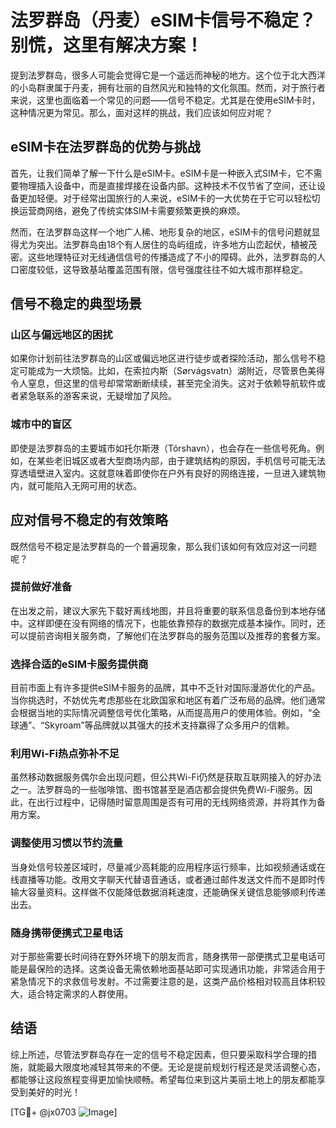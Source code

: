 # 法罗群岛（丹麦）eSIM卡信号不稳定？别慌，这里有解决方案！

提到法罗群岛，很多人可能会觉得它是一个遥远而神秘的地方。这个位于北大西洋的小岛群隶属于丹麦，拥有壮丽的自然风光和独特的文化氛围。然而，对于旅行者来说，这里也面临着一个常见的问题——信号不稳定。尤其是在使用eSIM卡时，这种情况更为常见。那么，面对这样的挑战，我们应该如何应对呢？

## eSIM卡在法罗群岛的优势与挑战

首先，让我们简单了解一下什么是eSIM卡。eSIM卡是一种嵌入式SIM卡，它不需要物理插入设备中，而是直接焊接在设备内部。这种技术不仅节省了空间，还让设备更加轻便。对于经常出国旅行的人来说，eSIM卡的一大优势在于它可以轻松切换运营商网络，避免了传统实体SIM卡需要频繁更换的麻烦。

然而，在法罗群岛这样一个地广人稀、地形复杂的地区，eSIM卡的信号问题就显得尤为突出。法罗群岛由18个有人居住的岛屿组成，许多地方山峦起伏，植被茂密。这些地理特征对无线通信信号的传播造成了不小的障碍。此外，法罗群岛的人口密度较低，这导致基站覆盖范围有限，信号强度往往不如大城市那样稳定。

## 信号不稳定的典型场景

### 山区与偏远地区的困扰

如果你计划前往法罗群岛的山区或偏远地区进行徒步或者探险活动，那么信号不稳定可能成为一大烦恼。比如，在索拉内斯（Sørvágsvatn）湖附近，尽管景色美得令人窒息，但这里的信号却常常断断续续，甚至完全消失。这对于依赖导航软件或者紧急联系的游客来说，无疑增加了风险。

### 城市中的盲区

即使是法罗群岛的主要城市如托尔斯港（Tórshavn），也会存在一些信号死角。例如，在某些老旧城区或者大型商场内部，由于建筑结构的原因，手机信号可能无法穿透墙壁进入室内。这就意味着即使你在户外有良好的网络连接，一旦进入建筑物内，就可能陷入无网可用的状态。

## 应对信号不稳定的有效策略

既然信号不稳定是法罗群岛的一个普遍现象，那么我们该如何有效应对这一问题呢？

### 提前做好准备

在出发之前，建议大家先下载好离线地图，并且将重要的联系信息备份到本地存储中。这样即便在没有网络的情况下，也能依靠预存的数据完成基本操作。同时，还可以提前咨询相关服务商，了解他们在法罗群岛的服务范围以及推荐的套餐方案。

### 选择合适的eSIM卡服务提供商

目前市面上有许多提供eSIM卡服务的品牌，其中不乏针对国际漫游优化的产品。当你挑选时，不妨优先考虑那些在北欧国家和地区有着广泛布局的品牌。他们通常会根据当地的实际情况调整信号优化策略，从而提高用户的使用体验。例如，“全球通”、“Skyroam”等品牌就以其强大的技术支持赢得了众多用户的信赖。

### 利用Wi-Fi热点弥补不足

虽然移动数据服务偶尔会出现问题，但公共Wi-Fi仍然是获取互联网接入的好办法之一。法罗群岛的一些咖啡馆、图书馆甚至是酒店都会提供免费Wi-Fi服务。因此，在出行过程中，记得随时留意周围是否有可用的无线网络资源，并将其作为备用方案。

### 调整使用习惯以节约流量

当身处信号较差区域时，尽量减少高耗能的应用程序运行频率，比如视频通话或在线直播等功能。改用文字聊天代替语音通话，或者通过邮件发送文件而不是即时传输大容量资料。这样做不仅能降低数据消耗速度，还能确保关键信息能够顺利传递出去。

### 随身携带便携式卫星电话

对于那些需要长时间待在野外环境下的朋友而言，随身携带一部便携式卫星电话可能是最保险的选择。这类设备无需依赖地面基站即可实现通讯功能，非常适合用于紧急情况下的求救信号发射。不过需要注意的是，这类产品价格相对较高且体积较大，适合特定需求的人群使用。

## 结语

综上所述，尽管法罗群岛存在一定的信号不稳定因素，但只要采取科学合理的措施，就能最大限度地减轻其带来的不便。无论是提前规划行程还是灵活调整心态，都能够让这段旅程变得更加愉快顺畅。希望每位来到这片美丽土地上的朋友都能享受到美好的时光！

[TG💪+ @jx0703 ![Image](https://github.com/user-attachments/assets/dbca1d08-cadb-493c-b0ec-ad6f7a83f270)]